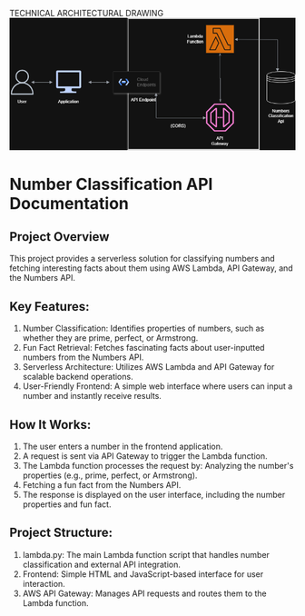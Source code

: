 TECHNICAL ARCHITECTURAL DRAWING
![Technical Architecture](NumberclassificationAPI.drawio.png)

# Number Classification API Documentation
## Project Overview
This project provides a serverless solution for classifying numbers and fetching interesting facts about them using AWS Lambda, API Gateway, and the Numbers API.

## Key Features:
1. Number Classification: Identifies properties of numbers, such as whether they are prime, perfect, or Armstrong.
2. Fun Fact Retrieval: Fetches fascinating facts about user-inputted numbers from the Numbers API.
3. Serverless Architecture: Utilizes AWS Lambda and API Gateway for scalable backend operations.
3. User-Friendly Frontend: A simple web interface where users can input a number and instantly receive results.    

## How It Works:
1. The user enters a number in the frontend application.
2. A request is sent via API Gateway to trigger the Lambda function.
3. The Lambda function processes the request by:
Analyzing the number's properties (e.g., prime, perfect, or Armstrong).
4. Fetching a fun fact from the Numbers API.
5. The response is displayed on the user interface, including the number properties and fun fact.

## Project Structure:
1. lambda.py: The main Lambda function script that handles number classification and external API integration.
2. Frontend: Simple HTML and JavaScript-based interface for user interaction.
3. AWS API Gateway: Manages API requests and routes them to the Lambda function.